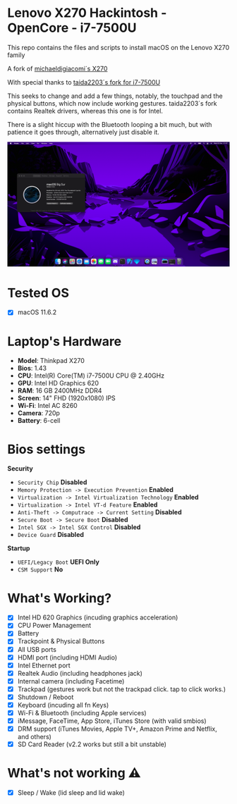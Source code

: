 # Lenovo X270 Hackintosh - OpenCore - i7-7500U
This repo contains the files and scripts to install macOS on the Lenovo X270 family

A fork of [michaeldigiacomi´s X270](https://github.com/michaeldigiacomi/Lenovo-X270-Hackintosh-OpenCore)

With special thanks to [taida2203´s fork for i7-7500U](https://github.com/taida2203/Lenovo-X270-Hackintosh-OpenCore)

This seeks to change and add a few things, notably, the touchpad and the physical buttons, which now include working gestures. taida2203´s fork contains Realtek drivers, whereas this one is for Intel.


There is a slight hiccup with the Bluetooth looping a bit much, but with patience it goes through, alternatively just disable it.



![X270](Images/screen.png)

# Tested OS
- [x] macOS 11.6.2

# Laptop's Hardware
- <b>Model</b>: Thinkpad X270
- <b>Bios</b>: 1.43
- <b>CPU</b>: Intel(R) Core(TM) i7-7500U CPU @ 2.40GHz
- <b>GPU</b>: Intel HD Graphics 620
- <b>RAM</b>: 16 GB 2400MHz DDR4
- <b>Screen</b>: 14" FHD (1920x1080) IPS
- <b>Wi-Fi</b>: Intel AC 8260
- <b>Camera</b>: 720p
- <b>Battery</b>: 6-cell 

# Bios settings

<b>Security</b>
- `Security Chip` **Disabled**
- `Memory Protection -> Execution Prevention` **Enabled**
- `Virtualization -> Intel Virtualization Technology` **Enabled**
- `Virtualization -> Intel VT-d Feature` **Enabled**
- `Anti-Theft -> Computrace -> Current Setting` **Disabled**
- `Secure Boot -> Secure Boot` **Disabled**
- `Intel SGX -> Intel SGX Control` **Disabled**
- `Device Guard` **Disabled**

<b>Startup</b>
- `UEFI/Legacy Boot` **UEFI Only**
- `CSM Support` **No**

# What's Working?
- [x] Intel HD 620 Graphics (incuding graphics acceleration)
- [x] CPU Power Management
- [x] Battery
- [x] Trackpoint & Physical Buttons
- [x] All USB ports
- [x] HDMI port (including HDMI Audio)
- [x] Intel Ethernet port
- [x] Realtek Audio (including headphones jack)
- [x] Internal camera (including Facetime)
- [x] Trackpad (gestures work but not the trackpad click. tap to click works.)
- [x] Shutdown / Reboot 
- [x] Keyboard (incuding all fn Keys)
- [x] Wi-Fi & Bluetooth (including Apple services)
- [x] iMessage, FaceTime, App Store, iTunes Store (with valid smbios)
- [x] DRM support (iTunes Movies, Apple TV+, Amazon Prime and Netflix, and others)
- [x] SD Card Reader (v2.2 works but still a bit unstable)

# What's not working ⚠️
- [x] Sleep / Wake (lid sleep and lid wake)

